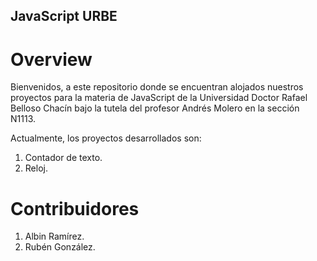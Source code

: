 ## JavaScript URBE

# Overview

Bienvenidos, a este repositorio donde se encuentran alojados nuestros proyectos para la materia de JavaScript de la Universidad Doctor Rafael Belloso Chacín bajo la tutela del profesor Andrés Molero en la sección N1113.

Actualmente, los proyectos desarrollados son:

1. Contador de texto.
2. Reloj.

# Contribuidores

1. Albin Ramírez.
2. Rubén González.


